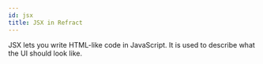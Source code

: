 ```yaml
---
id: jsx
title: JSX in Refract
---
```


JSX lets you write HTML-like code in JavaScript. It is used to describe what the UI should look like.
